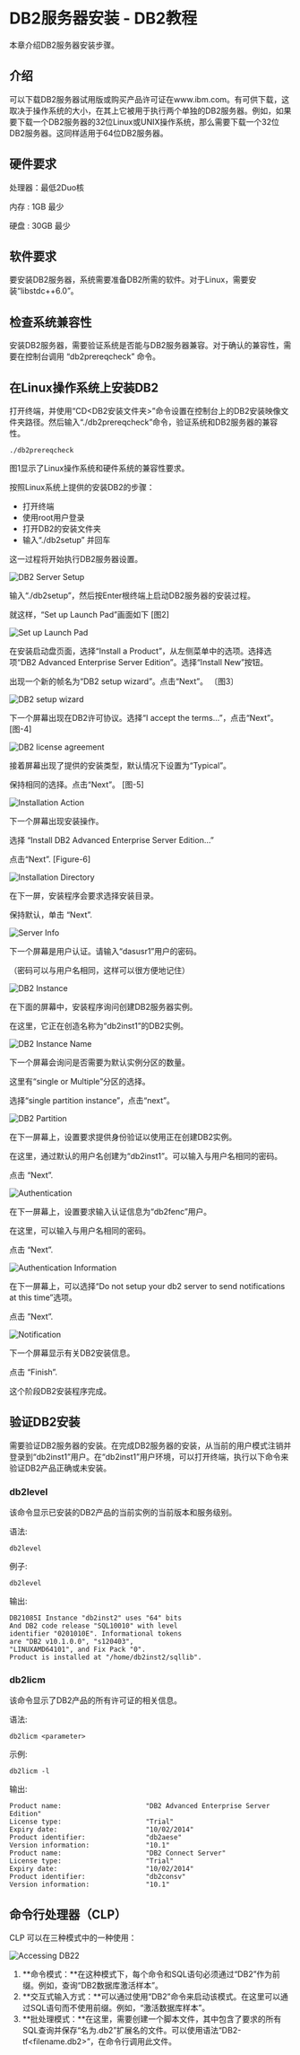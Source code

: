 # DB2服务器安装 - DB2教程

本章介绍DB2服务器安装步骤。

## 介绍

可以下载DB2服务器试用版或购买产品许可证在www.ibm.com。有可供下载，这取决于操作系统的大小，在其上它被用于执行两个单独的DB2服务器。例如，如果要下载一个DB2服务器的32位Linux或UNIX操作系统，那么需要下载一个32位DB2服务器。这同样适用于64位DB2服务器。

## 硬件要求

处理器：最低2Duo核

内存 : 1GB 最少

硬盘 : 30GB 最少

## 软件要求

要安装DB2服务器，系统需要准备DB2所需的软件。对于Linux，需要安装“libstdc++6.0”。

## 检查系统兼容性

安装DB2服务器，需要验证系统是否能与DB2服务器兼容。对于确认的兼容性，需要在控制台调用 “db2prereqcheck” 命令。

## 在Linux操作系统上安装DB2

打开终端，并使用“CD&lt;DB2安装文件夹&gt;”命令设置在控制台上的DB2安装映像文件夹路径。然后输入“./db2prereqcheck”命令，验证系统和DB2服务器的兼容性。

```
./db2prereqcheck

```

图1显示了Linux操作系统和硬件系统的兼容性要求。

按照Linux系统上提供的安装DB2的步骤：

*   打开终端
*   使用root用户登录
*   打开DB2的安装文件夹
*   输入“./db2setup” 并回车

这一过程将开始执行DB2服务器设置。

![DB2 Server Setup](../img/1H11I2A-0.png)

输入“./db2setup”，然后按Enter根终端上启动DB2服务器的安装过程。

就这样，“Set up Launch Pad”画面如下 [图2]

![Set up Launch Pad](../img/1-1411021P132121.jpg)

在安装启动盘页面，选择“Install a Product”，从左侧菜单中的选项。选择选项“DB2 Advanced Enterprise Server Edition”。选择“Install New”按钮。

出现一个新的帧名为“DB2 setup wizard”。点击“Next”。 〔图3〕

![DB2 setup wizard](../img/1H11JU1-1.png)

下一个屏幕出现在DB2许可协议。选择“I accept the terms…”，点击“Next”。 [图-4]

![DB2 license agreement](../img/1H11JP5-2.png)

接着屏幕出现了提供的安装类型，默认情况下设置为“Typical”。

保持相同的选择。点击“Next”。 [图-5]

![Installation Action](../img/1H11G5U-3.png)

下一个屏幕出现安装操作。

选择 “Install DB2 Advanced Enterprise Server Edition…”

点击“Next”. [Figure-6]

![Installation Directory](../img/1H11J960-4.png)

在下一屏，安装程序会要求选择安装目录。

保持默认，单击 “Next”.

![Server Info](../img/1H11I509-5.png)

下一个屏幕是用户认证。请输入“dasusr1”用户的密码。

（密码可以与用户名相同，这样可以很方便地记住）

![DB2 Instance](../img/1H11K148-6.png)

在下面的屏幕中，安装程序询问创建DB2服务器实例。

在这里，它正在创造名称为“db2inst1”的DB2实例。

![DB2 Instance Name](../img/1H11G4A-7.png)

下一个屏幕会询问是否需要为默认实例分区的数量。

这里有“single or Multiple”分区的选择。

选择“single partition instance”，点击“next”。

![DB2 Partition](../img/1H11J329-8.png)

在下一屏幕上，设置要求提供身份验证以使用正在创建DB2实例。

在这里，通过默认的用户名创建为“db2inst1”。可以输入与用户名相同的密码。

点击 “Next”.

![Authentication](../img/1H11G646-9.png)

在下一屏幕上，设置要求输入认证信息为“db2fenc”用户。

在这里，可以输入与用户名相同的密码。

点击 “Next”.

![Authentication Information](../img/1H11GV1-10.png)

在下一屏幕上，可以选择“Do not setup your db2 server to send notifications at this time”选项。

点击 ”Next”.

![Notification](../img/1H11H0B-11.png)

下一个屏幕显示有关DB2安装信息。

点击 “Finish”.

这个阶段DB2安装程序完成。

## 验证DB2安装

需要验证DB2服务器的安装。在完成DB2服务器的安装，从当前的用户模式注销并登录到“db2inst1”用户。在“db2inst1”用户环境，可以打开终端，执行以下命令来验证DB2产品正确或未安装。

### db2level

该命令显示已安装的DB2产品的当前实例的当前版本和服务级别。

语法:

```
db2level 

```

例子:

```
db2level 

```

输出:

```
DB21085I Instance "db2inst2" uses "64" bits       
And DB2 code release "SQL10010" with level     
identifier "0201010E". Informational tokens     
are "DB2 v10.1.0.0", "s120403",     
"LINUXAMD64101", and Fix Pack "0".  
Product is installed at "/home/db2inst2/sqllib".  

```

### db2licm

该命令显示了DB2产品的所有许可证的相关信息。

语法:

```
db2licm <parameter> 

```

示例:

```
db2licm -l 

```

输出:

```
Product name:                     "DB2 Advanced Enterprise Server Edition" 
License type:                     "Trial" 
Expiry date:                      "10/02/2014" 
Product identifier:               "db2aese" 
Version information:              "10.1"  
Product name:                     "DB2 Connect Server" 
License type:                     "Trial" 
Expiry date:                      "10/02/2014" 
Product identifier:               "db2consv" 
Version information:              "10.1" 

```

## 命令行处理器（CLP）

CLP 可以在三种模式中的一种使用：

![Accessing DB22](../img/1H11L512-12.png)

1.  **命令模式：**在这种模式下，每个命令和SQL语句必须通过“DB2”作为前缀。例如，查询“DB2数据库激活样本”。
2.  **交互式输入方式：**可以通过使用“DB2”命令来启动该模式。在这里可以通过SQL语句而不使用前缀。例如，“激活数据库样本”。
3.  **批处理模式：**在这里，需要创建一个脚本文件，其中包含了要求的所有SQL查询并保存“名为.db2”扩展名的文件。可以使用语法“DB2-tf&lt;filename.db2&gt;”，在命令行调用此文件。

